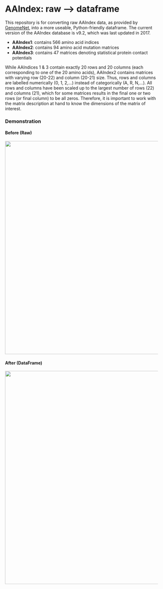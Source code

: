 # AAIndex: raw --> dataframe

This repository is for converting raw AAIndex data, as provided by [GenomeNet](genome.jp/aaindex/), into a more useable, Python-friendly dataframe.
The current version of the AAIndex database is v9.2, which was last updated in 2017.

- <b>AAIndex1</b>: contains 566 amino acid indices
- <b>AAIndex2</b>: contains 94 amino acid mutation matrices
- <b>AAIndex3</b>: contains 47 matrices denoting statistical protein contact potentials

While AAIndices 1 & 3 contain exactly 20 rows and 20 columns (each corresponding to one of the 20 amino acids), AAIndex2 contains matrices with varying row (20-22) and column (20-21) size. Thus, rows and columns are labelled numerically (0, 1, 2,...) instead of categorically (A, R, N,...). All rows and columns have been scaled up to the largest number of rows (22) and columns (21), which for some matrices results in the final one or two rows (or final column) to be all zeros. Therefore, it is important to work with the matrix description at hand to know the dimensions of the matrix of interest.


### Demonstration

#### Before (Raw)

<p align="center">
  <img src="/Data/before.png" height="700" width="650">
</p>

#### After (DataFrame)

<p align="center">
  <img src="/Data/after.png" height="700" width="650">
</p>